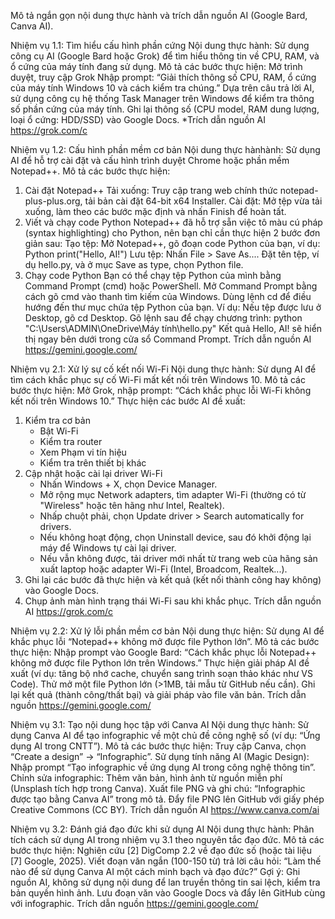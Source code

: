 Mô tả ngắn gọn nội dung thực hành và trích dẫn nguồn AI (Google Bard, Canva AI).


Nhiệm vụ 1.1: Tìm hiểu cấu hình phần cứng
Nội dung thực hành: Sử dụng công cụ AI (Google Bard hoặc Grok) để tìm hiểu thông tin về CPU, RAM, và ổ cứng của máy tính đang sử dụng.
Mô tả các bước thực hiện:
Mở trình duyệt, truy cập Grok
Nhập prompt: “Giải thích thông số CPU, RAM, ổ cứng của máy tính Windows 10 và cách kiểm tra chúng.”
Dựa trên câu trả lời AI, sử dụng công cụ hệ thống Task Manager trên Windows để kiểm tra thông số phần cứng của máy tính.
Ghi lại thông số (CPU model, RAM dung lượng, loại ổ cứng: HDD/SSD) vào Google Docs.
*Trích dẫn nguồn AI     https://grok.com/c

Nhiệm vụ 1.2: Cấu hình phần mềm cơ bản
Nội dung thực hànhành: Sử dụng AI để hỗ trợ cài đặt và cấu hình trình duyệt Chrome hoặc phần mềm Notepad++.
Mô tả các bước thực hiện:
1. Cài đặt Notepad++
Tải xuống: Truy cập trang web chính thức notepad-plus-plus.org, tải bản cài đặt 64-bit x64 Installer.
Cài đặt: Mở tệp vừa tải xuống, làm theo các bước mặc định và nhấn Finish để hoàn tất.
2. Viết và chạy code Python
Notepad++ đã hỗ trợ sẵn việc tô màu cú pháp (syntax highlighting) cho Python, nên bạn chỉ cần thực hiện 2 bước đơn giản sau:
Tạo tệp: Mở Notepad++, gõ đoạn code Python của bạn, ví dụ:
Python
print("Hello, AI!")
Lưu tệp: Nhấn File > Save As.... Đặt tên tệp, ví dụ hello.py, và ở mục Save as type, chọn Python file.
3. Chạy code Python
Bạn có thể chạy tệp Python của mình bằng Command Prompt (cmd) hoặc PowerShell.
Mở Command Prompt bằng cách gõ cmd vào thanh tìm kiếm của Windows.
Dùng lệnh cd để điều hướng đến thư mục chứa tệp Python của bạn. Ví dụ: Nếu tệp được lưu ở Desktop, gõ cd Desktop.
Gõ lệnh sau để chạy chương trình:
python "C:\Users\ADMIN\OneDrive\Máy tính\hello.py"
Kết quả Hello, AI! sẽ hiển thị ngay bên dưới trong cửa sổ Command Prompt.
Trích dẫn nguồn AI https://gemini.google.com/

Nhiệm vụ 2.1: Xử lý sự cố kết nối Wi-Fi
Nội dung thực hành: Sử dụng AI để tìm cách khắc phục sự cố Wi-Fi mất kết nối trên Windows 10.
Mô tả các bước thực hiện:
Mở Grok, nhập prompt: “Cách khắc phục lỗi Wi-Fi không kết nối trên Windows 10.”
Thực hiện các bước AI đề xuất: 
1. Kiểm tra cơ bản
   - Bật Wi-Fi
   -  Kiểm tra router
   -   Xem Phạm vi tín hiệu
   -    Kiểm tra trên thiết bị khác
2. Cập nhật hoặc cài lại driver Wi-Fi
   - Nhấn Windows + X, chọn Device Manager.
   -  Mở rộng mục Network adapters, tìm adapter Wi-Fi (thường có từ "Wireless" hoặc tên hãng như Intel, Realtek).
   -   Nhấp chuột phải, chọn Update driver > Search automatically for drivers.
   -   Nếu không hoạt động, chọn Uninstall device, sau đó khởi động lại máy để Windows tự cài lại driver.
   -    Nếu vẫn không được, tải driver mới nhất từ trang web của hãng sản xuất laptop hoặc adapter Wi-Fi (Intel, Broadcom, Realtek...).
3. Ghi lại các bước đã thực hiện và kết quả (kết nối thành công hay không) vào Google Docs.
4. Chụp ảnh màn hình trạng thái Wi-Fi sau khi khắc phục.
Trích dẫn nguồn AI   https://grok.com/c

Nhiệm vụ 2.2: Xử lý lỗi phần mềm cơ bản
Nội dung thực hiện: Sử dụng AI để khắc phục lỗi “Notepad++ không mở được file Python lớn”.
Mô tả các bước thực hiện:
Nhập prompt vào Google Bard: “Cách khắc phục lỗi Notepad++ không mở được file Python lớn trên Windows.”
Thực hiện giải pháp AI đề xuất (ví dụ: tăng bộ nhớ cache, chuyển sang trình soạn thảo khác như VS Code).
Thử mở một file Python lớn (>1MB, tải mẫu từ GitHub nếu cần).
Ghi lại kết quả (thành công/thất bại) và giải pháp vào file văn bản.
Trích dẫn nguồn  https://gemini.google.com/

Nhiệm vụ 3.1: Tạo nội dung học tập với Canva AI
Nội dung thực hành: Sử dụng Canva AI để tạo infographic về một chủ đề công nghệ số (ví dụ: “Ứng dụng AI trong CNTT”).
Mô tả các bước thực hiện:
Truy cập Canva, chọn “Create a design” → “Infographic”.
Sử dụng tính năng AI (Magic Design): Nhập prompt “Tạo infographic về ứng dụng AI trong công nghệ thông tin”.
Chỉnh sửa infographic: Thêm văn bản, hình ảnh từ nguồn miễn phí (Unsplash tích hợp trong Canva).
Xuất file PNG và ghi chú: “Infographic được tạo bằng Canva AI” trong mô tả.
Đẩy file PNG lên GitHub với giấy phép Creative Commons (CC BY).
Trích dẫn nguồn AI https://www.canva.com/ai


Nhiệm vụ 3.2: Đánh giá đạo đức khi sử dụng AI
Nội dung thực hành: Phân tích cách sử dụng AI trong nhiệm vụ 3.1 theo nguyên tắc đạo đức.
Mô tả các bước thực hiện:
Nghiên cứu [2] DigComp 2.2 về đạo đức số (hoặc tài liệu [7] Google, 2025).
Viết đoạn văn ngắn (100-150 từ) trả lời câu hỏi: “Làm thế nào để sử dụng Canva AI một cách minh bạch và đạo đức?”
Gợi ý: Ghi nguồn AI, không sử dụng nội dung để lan truyền thông tin sai lệch, kiểm tra bản quyền hình ảnh.
Lưu đoạn văn vào Google Docs và đẩy lên GitHub cùng với infographic.
Trích dẫn nguồn  https://gemini.google.com/

